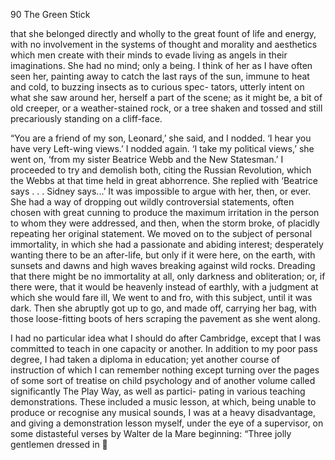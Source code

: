 90 The Green Stick

that she belonged directly and wholly to the great fount of life and
energy, with no involvement in the systems of thought and morality
and aesthetics which men create with their minds to evade living as
angels in their imaginations. She had no mind; only a being. I think of
her as I have often seen her, painting away to catch the last rays of the
sun, immune to heat and cold, to buzzing insects as to curious spec-
tators, utterly intent on what she saw around her, herself a part of the
scene; as it might be, a bit of old creeper, or a weather-stained rock,
or a tree shaken and tossed and still precariously standing on a cliff-face.

“You are a friend of my son, Leonard,’ she said, and I nodded. ‘I hear
you have very Left-wing views.’ I nodded again. ‘I take my political
views,’ she went on, ‘from my sister Beatrice Webb and the New
Statesman.’ I proceeded to try and demolish both, citing the Russian
Revolution, which the Webbs at that time held in great abhorrence.
She replied with ‘Beatrice says . . . Sidney says...’ It was impossible
to argue with her, then, or ever. She had a way of dropping out wildly
controversial statements, often chosen with great cunning to produce
the maximum irritation in the person to whom they were addressed,
and then, when the storm broke, of placidly repeating her original
statement. We moved on to the subject of personal immortality, in
which she had a passionate and abiding interest; desperately wanting
there to be an after-life, but only if it were here, on the earth, with
sunsets and dawns and high waves breaking against wild rocks. Dreading
that there might be no immortality at all, only darkness and obliteration;
or, if there were, that it would be heavenly instead of earthly, with a
judgment at which she would fare ill, We went to and fro, with this
subject, until it was dark. Then she abruptly got up to go, and made off,
carrying her bag, with those loose-fitting boots of hers scraping the
pavement as she went along.

I had no particular idea what I should do after Cambridge, except
that I was committed to teach in one capacity or another. In addition to
my poor pass degree, I had taken a diploma in education; yet another
course of instruction of which I can remember nothing except turning
over the pages of some sort of treatise on child psychology and of
another volume called significantly The Play Way, as well as partici-
pating in various teaching demonstrations. These included a music
lesson, at which, being unable to produce or recognise any musical
sounds, I was at a heavy disadvantage, and giving a demonstration
lesson myself, under the eye of a supervisor, on some distasteful verses
by Walter de la Mare beginning: “Three jolly gentlemen dressed in
